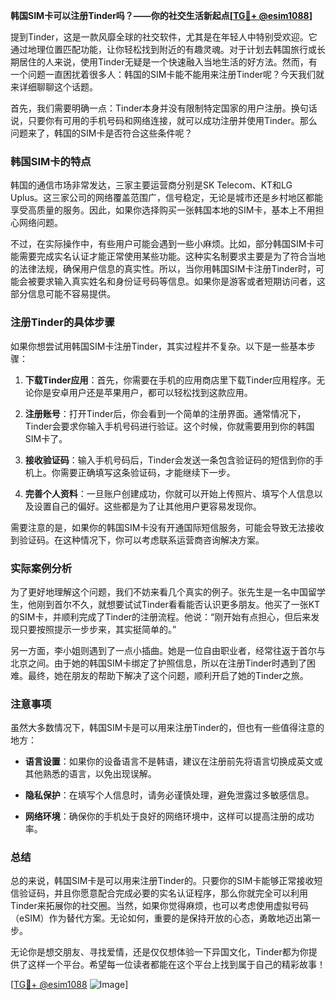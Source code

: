 **韩国SIM卡可以注册Tinder吗？——你的社交生活新起点[[TG💪+ @esim1088](https://t.me/s/esim1088)]**

提到Tinder，这是一款风靡全球的社交软件，尤其是在年轻人中特别受欢迎。它通过地理位置匹配功能，让你轻松找到附近的有趣灵魂。对于计划去韩国旅行或长期居住的人来说，使用Tinder无疑是一个快速融入当地生活的好方法。然而，有一个问题一直困扰着很多人：韩国的SIM卡能不能用来注册Tinder呢？今天我们就来详细聊聊这个话题。

首先，我们需要明确一点：Tinder本身并没有限制特定国家的用户注册。换句话说，只要你有可用的手机号码和网络连接，就可以成功注册并使用Tinder。那么问题来了，韩国的SIM卡是否符合这些条件呢？

### 韩国SIM卡的特点

韩国的通信市场非常发达，三家主要运营商分别是SK Telecom、KT和LG Uplus。这三家公司的网络覆盖范围广，信号稳定，无论是城市还是乡村地区都能享受高质量的服务。因此，如果你选择购买一张韩国本地的SIM卡，基本上不用担心网络问题。

不过，在实际操作中，有些用户可能会遇到一些小麻烦。比如，部分韩国SIM卡可能需要完成实名认证才能正常使用某些功能。这种实名制要求主要是为了符合当地的法律法规，确保用户信息的真实性。所以，当你用韩国SIM卡注册Tinder时，可能会被要求输入真实姓名和身份证号码等信息。如果你是游客或者短期访问者，这部分信息可能不容易提供。

### 注册Tinder的具体步骤

如果你想尝试用韩国SIM卡注册Tinder，其实过程并不复杂。以下是一些基本步骤：

1. **下载Tinder应用**：首先，你需要在手机的应用商店里下载Tinder应用程序。无论你是安卓用户还是苹果用户，都可以轻松找到这款应用。
   
2. **注册账号**：打开Tinder后，你会看到一个简单的注册界面。通常情况下，Tinder会要求你输入手机号码进行验证。这个时候，你就需要用到你的韩国SIM卡了。

3. **接收验证码**：输入手机号码后，Tinder会发送一条包含验证码的短信到你的手机上。你需要正确填写这条验证码，才能继续下一步。

4. **完善个人资料**：一旦账户创建成功，你就可以开始上传照片、填写个人信息以及设置自己的偏好。这些都是为了让其他用户更容易发现你。

需要注意的是，如果你的韩国SIM卡没有开通国际短信服务，可能会导致无法接收到验证码。在这种情况下，你可以考虑联系运营商咨询解决方案。

### 实际案例分析

为了更好地理解这个问题，我们不妨来看几个真实的例子。张先生是一名中国留学生，他刚到首尔不久，就想要试试Tinder看看能否认识更多朋友。他买了一张KT的SIM卡，并顺利完成了Tinder的注册流程。他说：“刚开始有点担心，但后来发现只要按照提示一步步来，其实挺简单的。”

另一方面，李小姐则遇到了一点小插曲。她是一位自由职业者，经常往返于首尔与北京之间。由于她的韩国SIM卡绑定了护照信息，所以在注册Tinder时遇到了困难。最终，她在朋友的帮助下解决了这个问题，顺利开启了她的Tinder之旅。

### 注意事项

虽然大多数情况下，韩国SIM卡是可以用来注册Tinder的，但也有一些值得注意的地方：

- **语言设置**：如果你的设备语言不是韩语，建议在注册前先将语言切换成英文或其他熟悉的语言，以免出现误解。
  
- **隐私保护**：在填写个人信息时，请务必谨慎处理，避免泄露过多敏感信息。

- **网络环境**：确保你的手机处于良好的网络环境中，这样可以提高注册的成功率。

### 总结

总的来说，韩国SIM卡是可以用来注册Tinder的。只要你的SIM卡能够正常接收短信验证码，并且你愿意配合完成必要的实名认证程序，那么你就完全可以利用Tinder来拓展你的社交圈。当然，如果你觉得麻烦，也可以考虑使用虚拟号码（eSIM）作为替代方案。无论如何，重要的是保持开放的心态，勇敢地迈出第一步。

无论你是想交朋友、寻找爱情，还是仅仅想体验一下异国文化，Tinder都为你提供了这样一个平台。希望每一位读者都能在这个平台上找到属于自己的精彩故事！

[[TG💪+ @esim1088](https://t.me/s/esim1088) ![Image](https://i.postimg.cc/4NQfJmqS/Snipaste-2025-05-13-00-14-12.png)]